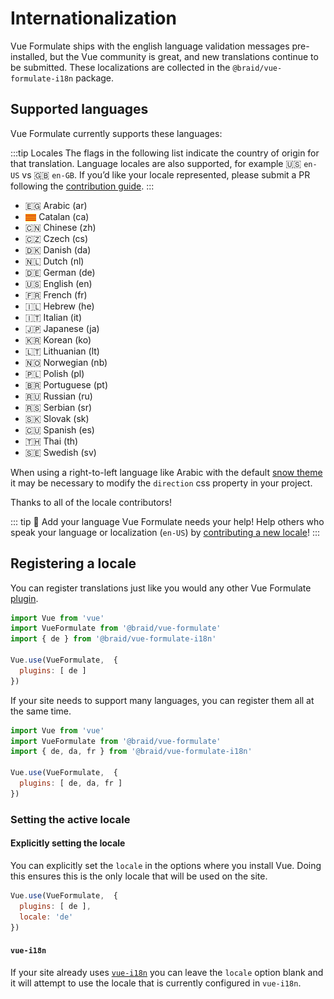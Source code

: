 # Internationalization

Vue Formulate ships with the english language validation messages pre-installed,
but the Vue community is great, and new translations continue to be submitted.
These localizations are collected in the `@braid/vue-formulate-i18n` package.

## Supported languages

Vue Formulate currently supports these languages:

:::tip Locales
The flags in the following list indicate the country of origin for that
translation. Language locales are also supported, for example
🇺🇸 `en-US` vs 🇬🇧 `en-GB`. If you’d like your locale represented, please submit
a PR following the [contribution guide](/guide/contributing/#internationalization).
:::

- 🇪🇬 Arabic (ar)
- <img src="./Flag_of_Catalonia.svg" style="width: 1.25em; display: inline-block; vertical-align: middle;"> Catalan (ca)
- 🇨🇳 Chinese (zh)
- 🇨🇿 Czech (cs)
- 🇩🇰 Danish (da)
- 🇳🇱 Dutch (nl)
- 🇩🇪 German (de)
- 🇺🇸 English (en)
- 🇫🇷 French (fr)
- 🇮🇱 Hebrew (he)
- 🇮🇹 Italian (it)
- 🇯🇵 Japanese (ja)
- 🇰🇷 Korean (ko)
- 🇱🇹 Lithuanian (lt)
- 🇳🇴 Norwegian (nb)
- 🇵🇱 Polish (pl)
- 🇧🇷 Portuguese (pt)
- 🇷🇺 Russian (ru)
- 🇷🇸 Serbian (sr)
- 🇸🇰 Slovak (sk)
- 🇨🇺 Spanish (es)
- 🇹🇭 Thai (th)
- 🇸🇪 Swedish (sv)

When using a right-to-left language like Arabic with the default [snow theme](/guide/theming/#default-theme)
it may be necessary to modify the `direction` css property in your project.

Thanks to all of the locale contributors!

::: tip 💪 Add your language
Vue Formulate needs your help! Help others who speak your language or
localization (`en-US`) by [contributing a new locale](/guide/contributing)!
:::

## Registering a locale

You can register translations just like you would any other Vue Formulate [plugin](/guide/plugins).

```js
import Vue from 'vue'
import VueFormulate from '@braid/vue-formulate'
import { de } from '@braid/vue-formulate-i18n'

Vue.use(VueFormulate,  {
  plugins: [ de ]
})
```

If your site needs to support many languages, you can register them all at the same
time.

```js
import Vue from 'vue'
import VueFormulate from '@braid/vue-formulate'
import { de, da, fr } from '@braid/vue-formulate-i18n'

Vue.use(VueFormulate,  {
  plugins: [ de, da, fr ]
})
```

### Setting the active locale

#### Explicitly setting the locale

You can explicitly set the `locale` in the options where you install Vue. Doing
this ensures this is the only locale that will be used on the site.

```js
Vue.use(VueFormulate,  {
  plugins: [ de ],
  locale: 'de'
})
```

#### `vue-i18n`

If your site already uses [`vue-i18n`](https://kazupon.github.io/vue-i18n/) you
can leave the `locale` option blank and it will attempt to use the locale that
is currently configured in `vue-i18n`.
